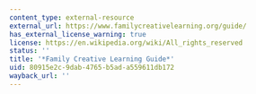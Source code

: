 ```yaml
---
content_type: external-resource
external_url: https://www.familycreativelearning.org/guide/
has_external_license_warning: true
license: https://en.wikipedia.org/wiki/All_rights_reserved
status: ''
title: '*Family Creative Learning Guide*'
uid: 80915e2c-9dab-4765-b5ad-a559611db172
wayback_url: ''
---
```

